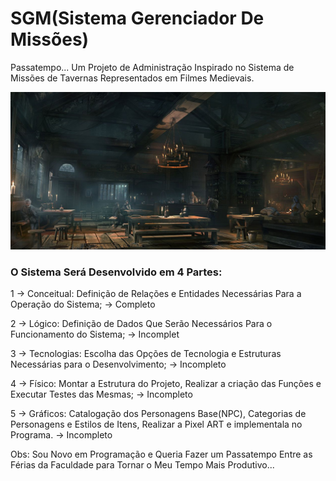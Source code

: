 # SGM(Sistema Gerenciador De Missões)

Passatempo... Um Projeto de Administração Inspirado no Sistema de Missões de Tavernas Representados em Filmes Medievais.

![Alt text](/imagens/README/Taverna.jpg?raw=true "Fundo taverna")

### O Sistema Será Desenvolvido em 4 Partes:

1 -> Conceitual: Definição de Relações e Entidades Necessárias Para a Operação do Sistema;  -> Completo

2 -> Lógico: Definição de Dados Que Serão Necessários Para o Funcionamento do Sistema; -> Incomplet

3 -> Tecnologias: Escolha das Opções de Tecnologia e Estruturas Necessárias para o Desenvolvimento; -> Incompleto

4 -> Físico: Montar a Estrutura do Projeto, Realizar a criação das Funções e Executar Testes das Mesmas; ->  Incompleto

5 -> Gráficos: Catalogação dos Personagens Base(NPC), Categorias de Personagens e Estilos de Itens, Realizar a Pixel ART e implementala no Programa. -> Incompleto

Obs: Sou Novo em Programação e Queria Fazer um Passatempo Entre as Férias da Faculdade para Tornar o Meu Tempo Mais Produtivo...

